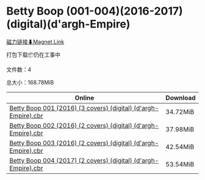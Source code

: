 # Betty Boop (001-004)(2016-2017)(digital)(d'argh-Empire)

[磁力链接⬇Magnet Link](magnet:?xt=urn:btih:cbc3561f2ff5558175e752488f08d77ea664ca30&dn=Betty%20Boop%20%28001-004%29%282016-2017%29%28digital%29%28d%27argh-Empire%29)

打包下载📦仍在工事中

文件数：4

总大小：168.78MiB

Online | Download
--- | ---
[Betty Boop 001 (2016) (3 covers) (digital) (d'argh-Empire).cbr](https://github.com/alicewish/markdown/blob/master/comic/Betty-Boop-001-2016-3-covers-digital-dargh-Empire-cbr.md) | 34.72MiB
[Betty Boop 002 (2016) (2 covers) (digital) (d'argh-Empire).cbr](https://github.com/alicewish/markdown/blob/master/comic/Betty-Boop-002-2016-2-covers-digital-dargh-Empire-cbr.md) | 37.98MiB
[Betty Boop 003 (2016) (2 covers) (digital) (d'argh-Empire).cbr](https://github.com/alicewish/markdown/blob/master/comic/Betty-Boop-003-2016-2-covers-digital-dargh-Empire-cbr.md) | 42.54MiB
[Betty Boop 004 (2017) (2 covers) (digital) (d'argh-Empire).cbr](https://github.com/alicewish/markdown/blob/master/comic/Betty-Boop-004-2017-2-covers-digital-dargh-Empire-cbr.md) | 53.54MiB